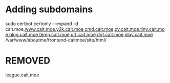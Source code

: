 # Adding subdomains

sudo certbot certonly --expand -d cait.moe,www.cait.moe,y2k.cait.moe,cmd.cait.moe,cv.cait.moe,tiny.cait.moe,blog.cait.moe,temp.cait.moe,url.cait.moe,dgt.cait.moe,play.cait.moe
/var/www/aboutme/frontend-caitmoe/site/html/

# REMOVED

league.cait.moe
